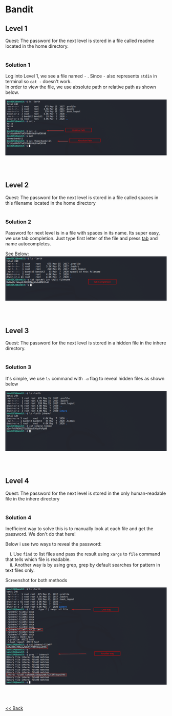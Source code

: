 # Bandit

## Level 1
<span id=purple>Quest:</span> The password for the next level is stored in a file called readme located in the home directory.
<br/><br/>
### Solution 1
Log into Level 1, we see a file named `-` . Since `-` also represents `stdin` in terminal so `cat -` doesn't work.<br/>
In order to view the file, we use absolute path or relative path as shown below.

![Level 1 Image](./images/Level1.png)

<br/>
<br/>

## Level 2
<span id=purple>Quest:</span> The password for the next level is stored in a file called spaces in this filename located in the home directory
<br/><br/>
### Solution 2

Password for next level is in a file with spaces in its name. Its super easy, we use tab completion. Just type first letter of the file and press <u>tab</u> and name autocompletes.<br/>

See Below:
![Level 2 Image](./images/Level2.png)

<br/>
<br/>

## Level 3
<span id=purple>Quest:</span> The password for the next level is stored in a hidden file in the inhere directory.
<br/><br/>
### Solution 3
It's simple, we use `ls` command with `-a` flag to reveal hidden files as shown below

![Level 3 Image](./images/Level3.png)

<br/>
<br/>

## Level 4
<span id=purple>Quest:</span> The password for the next level is stored in the only human-readable file in the inhere directory
<br/><br/>
### Solution 4
Inefficient way to solve this is to manually look at each file and get the password. We don't do that here!

Below i use two ways to reveal the password:

  i. Use `find` to list files and pass the result using `xargs` to `file` command that tells which file is readable.<br/>
  ii. Another way is by using grep, grep by default searches for pattern in text files only. 

Screenshot for both methods

![Level 4 Image](./images/Level4.png)

<br/>
<br/>

[<< Back](https://grey-fish.github.io/Bandit/index.html)
